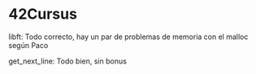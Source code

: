 # 42Cursus
libft: Todo correcto, hay un par de problemas de memoria con el malloc según Paco

get_next_line: Todo bien, sin bonus
